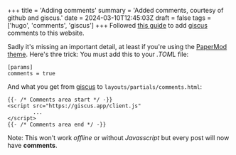 +++
title = 'Adding comments'
summary = 'Added comments, courtesy of github and giscus.'
date = 2024-03-10T12:45:03Z
draft = false
tags = ['hugo', 'comments', 'giscus']
+++
Followed [this guide](https://blog.mrhaydendp.com/posts/adding-giscus-to-hugo-site/) to add [giscus](https://giscus.app/) comments to this website.

Sadly it's missing an important detail, at least if you're using the [PaperMod theme](https://themes.gohugo.io/themes/hugo-papermod/). Here's thre trick:
You must add this to your *.TOML* file:
```
[params]
comments = true
```
And what you get from [giscus](https://giscus.app/) to `layouts/partials/comments.html`:

```
{{- /* Comments area start */ -}}
<script src="https://giscus.app/client.js"
        ...
</script>
{{- /* Comments area end */ -}}
```

Note: This won't work *offline* or without *Javasscript* but every post will now have **comments**.
